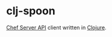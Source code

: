 # clj-spoon
[Chef Server API][1] client written in [Clojure][2].

[1]: https://chef.io
[2]: http://clojure.org
